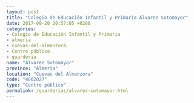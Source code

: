 ```yaml
---
layout: post
title: "Colegio de Educación Infantil y Primaria Álvarez Sotomayor"
date: 2017-09-20 20:57:05 +0200
categories:
- Colegio de Educación Infantil y Primaria
- almeria
- cuevas-del-almanzora
- Centro público
- guarderia
name: "Álvarez Sotomayor"
province: "Almería"
location: "Cuevas del Almanzora"
code: "4002027"
type: "Centro público"
permalink: /guarderias/alvarez-sotomayor.html
---
```

